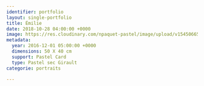 ```yaml
---
identifier: portfolio
layout: single-portfolio
title: Émilie
date: 2018-10-28 04:00:00 +0000
image: https://res.cloudinary.com/npaquet-pastel/image/upload/v1545066598/%C3%89milie-40-X-50-cm-2015.jpg
metadata:
  year: 2016-12-01 05:00:00 +0000
  dimensions: 50 X 40 cm
  support: Pastel Card
  type: Pastel sec Girault
categorie: portraits

---
```

